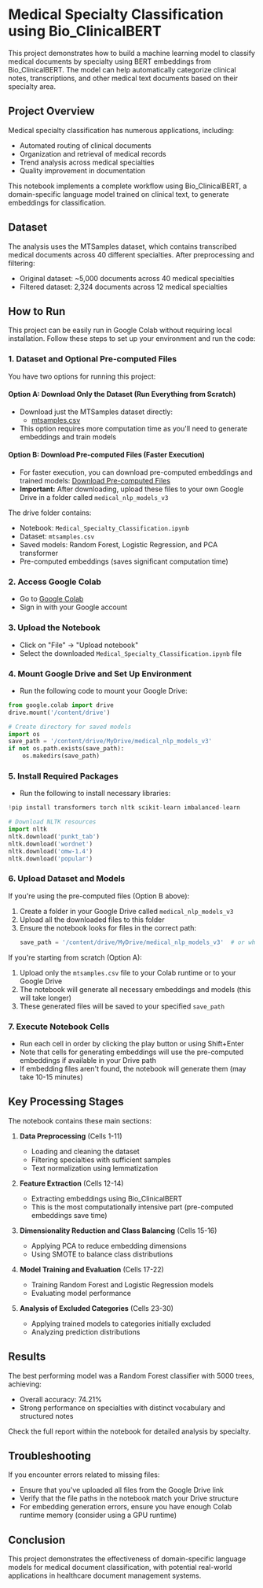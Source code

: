 # Medical Specialty Classification using Bio_ClinicalBERT

This project demonstrates how to build a machine learning model to classify medical documents by specialty using BERT embeddings from Bio_ClinicalBERT. The model can help automatically categorize clinical notes, transcriptions, and other medical text documents based on their specialty area.

## Project Overview

Medical specialty classification has numerous applications, including:
- Automated routing of clinical documents
- Organization and retrieval of medical records
- Trend analysis across medical specialties
- Quality improvement in documentation

This notebook implements a complete workflow using Bio_ClinicalBERT, a domain-specific language model trained on clinical text, to generate embeddings for classification.

## Dataset

The analysis uses the MTSamples dataset, which contains transcribed medical documents across 40 different specialties. After preprocessing and filtering:
- Original dataset: ~5,000 documents across 40 medical specialties
- Filtered dataset: 2,324 documents across 12 medical specialties

## How to Run

This project can be easily run in Google Colab without requiring local installation. Follow these steps to set up your environment and run the code:

### 1. Dataset and Optional Pre-computed Files

You have two options for running this project:

#### Option A: Download Only the Dataset (Run Everything from Scratch)
- Download just the MTSamples dataset directly:
  - [mtsamples.csv](https://raw.githubusercontent.com/neuml/paperai/master/data/mtsamples.csv)
- This option requires more computation time as you'll need to generate embeddings and train models

#### Option B: Download Pre-computed Files (Faster Execution)
- For faster execution, you can download pre-computed embeddings and trained models:
  [Download Pre-computed Files](https://drive.google.com/drive/folders/1-ZTGDCyjoyH2T-lzuZGOiLnkrRVlquMh?usp=drive_link)
- **Important:** After downloading, upload these files to your own Google Drive in a folder called `medical_nlp_models_v3`

The drive folder contains:
- Notebook: `Medical_Specialty_Classification.ipynb`
- Dataset: `mtsamples.csv`
- Saved models: Random Forest, Logistic Regression, and PCA transformer
- Pre-computed embeddings (saves significant computation time)

### 2. Access Google Colab

- Go to [Google Colab](https://colab.research.google.com/)
- Sign in with your Google account

### 3. Upload the Notebook

- Click on "File" → "Upload notebook"
- Select the downloaded `Medical_Specialty_Classification.ipynb` file

### 4. Mount Google Drive and Set Up Environment

- Run the following code to mount your Google Drive:
```python
from google.colab import drive
drive.mount('/content/drive')

# Create directory for saved models
import os
save_path = '/content/drive/MyDrive/medical_nlp_models_v3'
if not os.path.exists(save_path):
    os.makedirs(save_path)
```

### 5. Install Required Packages

- Run the following to install necessary libraries:
```python
!pip install transformers torch nltk scikit-learn imbalanced-learn

# Download NLTK resources
import nltk
nltk.download('punkt_tab')
nltk.download('wordnet')
nltk.download('omw-1.4')
nltk.download('popular')
```

### 6. Upload Dataset and Models

If you're using the pre-computed files (Option B above):

1. Create a folder in your Google Drive called `medical_nlp_models_v3`
2. Upload all the downloaded files to this folder
3. Ensure the notebook looks for files in the correct path:
   ```python
   save_path = '/content/drive/MyDrive/medical_nlp_models_v3'  # or whichever folder you created
   ```

If you're starting from scratch (Option A):

1. Upload only the `mtsamples.csv` file to your Colab runtime or to your Google Drive
2. The notebook will generate all necessary embeddings and models (this will take longer)
3. These generated files will be saved to your specified `save_path`

### 7. Execute Notebook Cells

- Run each cell in order by clicking the play button or using Shift+Enter
- Note that cells for generating embeddings will use the pre-computed embeddings if available in your Drive path
- If embedding files aren't found, the notebook will generate them (may take 10-15 minutes)

## Key Processing Stages

The notebook contains these main sections:

1. **Data Preprocessing** (Cells 1-11)
   - Loading and cleaning the dataset
   - Filtering specialties with sufficient samples
   - Text normalization using lemmatization

2. **Feature Extraction** (Cells 12-14)
   - Extracting embeddings using Bio_ClinicalBERT
   - This is the most computationally intensive part (pre-computed embeddings save time)

3. **Dimensionality Reduction and Class Balancing** (Cells 15-16)
   - Applying PCA to reduce embedding dimensions
   - Using SMOTE to balance class distributions

4. **Model Training and Evaluation** (Cells 17-22)
   - Training Random Forest and Logistic Regression models
   - Evaluating model performance

5. **Analysis of Excluded Categories** (Cells 23-30)
   - Applying trained models to categories initially excluded
   - Analyzing prediction distributions

## Results

The best performing model was a Random Forest classifier with 5000 trees, achieving:
- Overall accuracy: 74.21%
- Strong performance on specialties with distinct vocabulary and structured notes

Check the full report within the notebook for detailed analysis by specialty.

## Troubleshooting

If you encounter errors related to missing files:
- Ensure that you've uploaded all files from the Google Drive link
- Verify that the file paths in the notebook match your Drive structure
- For embedding generation errors, ensure you have enough Colab runtime memory (consider using a GPU runtime)

## Conclusion

This project demonstrates the effectiveness of domain-specific language models for medical document classification, with potential real-world applications in healthcare document management systems.